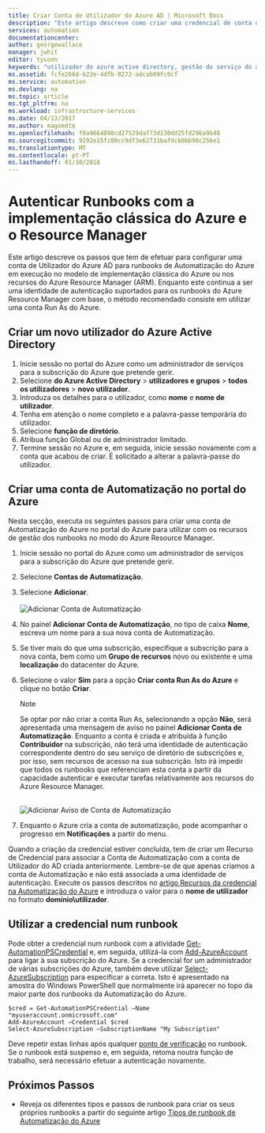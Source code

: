 ```yaml
---
title: Criar Conta de Utilizador do Azure AD | Microsoft Docs
description: "Este artigo descreve como criar uma credencial de conta de utilizador do Azure AD para runbooks na automatização do Azure para autenticar no Azure."
services: automation
documentationcenter: 
author: georgewallace
manager: jwhit
editor: tysonn
keywords: "utilizador do azure active directory, gestão do serviço do azure, conta de utilizador do azure ad"
ms.assetid: fcfe266d-b22e-4dfb-8272-adcab09fc0cf
ms.service: automation
ms.devlang: na
ms.topic: article
ms.tgt_pltfrm: na
ms.workload: infrastructure-services
ms.date: 04/13/2017
ms.author: magoedte
ms.openlocfilehash: f0a9664898cd27529daf73d130dd25fd296a9b48
ms.sourcegitcommit: 9292e15fc80cc9df3e62731bafdcb0bb98c256e1
ms.translationtype: MT
ms.contentlocale: pt-PT
ms.lasthandoff: 01/10/2018
---
```

# <a name="authenticate-runbooks-with-azure-classic-deployment-and-resource-manager"></a>Autenticar Runbooks com a implementação clássica do Azure e o Resource Manager
Este artigo descreve os passos que tem de efetuar para configurar uma conta de Utilizador do Azure AD para runbooks de Automatização do Azure em execução no modelo de implementação clássica do Azure ou nos recursos do Azure Resource Manager (ARM).  Enquanto este continua a ser uma identidade de autenticação suportados para os runbooks do Azure Resource Manager com base, o método recomendado consiste em utilizar uma conta Run As do Azure.       

## <a name="create-a-new-azure-active-directory-user"></a>Criar um novo utilizador do Azure Active Directory
1. Inicie sessão no portal do Azure como um administrador de serviços para a subscrição do Azure que pretende gerir.
2. Selecione **do Azure Active Directory** > **utilizadores e grupos** > **todos os utilizadores** > **novo utilizador**.
3. Introduza os detalhes para o utilizador, como **nome** e **nome de utilizador**.  
4. Tenha em atenção o nome completo e a palavra-passe temporária do utilizador.
5. Selecione **função de diretório**.
6. Atribua função Global ou de administrador limitado.
7. Termine sessão no Azure e, em seguida, inicie sessão novamente com a conta que acabou de criar. É solicitado a alterar a palavra-passe do utilizador.

## <a name="create-an-automation-account-in-the-azure-portal"></a>Criar uma conta de Automatização no portal do Azure
Nesta secção, executa os seguintes passos para criar uma conta de Automatização do Azure no portal do Azure para utilizar com os recursos de gestão dos runbooks no modo do Azure Resource Manager.  

1. Inicie sessão no portal do Azure como um administrador de serviços para a subscrição do Azure que pretende gerir.
2. Selecione **Contas de Automatização**.
3. Selecione **Adicionar**.<br><br>![Adicionar Conta de Automatização](media/automation-create-aduser-account/add-automation-acct-properties.png)
4. No painel **Adicionar Conta de Automatização**, no tipo de caixa **Nome**, escreva um nome para a sua nova conta de Automatização.
5. Se tiver mais do que uma subscrição, especifique a subscrição para a nova conta, bem como um **Grupo de recursos** novo ou existente e uma **localização** do datacenter do Azure.
6. Selecione o valor **Sim** para a opção **Criar conta Run As do Azure** e clique no botão **Criar**.  
   
    > [!NOTE]
    > Se optar por não criar a conta Run As, selecionando a opção **Não**, será apresentada uma mensagem de aviso no painel **Adicionar Conta de Automatização**.  Enquanto a conta é criada e atribuída à função **Contribuidor** na subscrição, não terá uma identidade de autenticação correspondente dentro do seu serviço de diretório de subscrições e, por isso, sem recursos de acesso na sua subscrição.  Isto irá impedir que todos os runbooks que referenciam esta conta a partir da capacidade autenticar e executar tarefas relativamente aos recursos do Azure Resource Manager.
    > 
    >

    <br>![Adicionar Aviso de Conta de Automatização](media/automation-create-aduser-account/add-automation-acct-properties-error.png)<br>  
7. Enquanto o Azure cria a conta de automatização, pode acompanhar o progresso em **Notificações** a partir do menu.

Quando a criação da credencial estiver concluída, tem de criar um Recurso de Credencial para associar a Conta de Automatização com a conta de Utilizador do AD criada anteriormente.  Lembre-se de que apenas criamos a conta de Automatização e não está associada a uma identidade de autenticação.  Execute os passos descritos no [artigo Recursos da credencial na Automatização do Azure](automation-credentials.md#creating-a-new-credential-asset) e introduza o valor para o **nome de utilizador** no formato **domínio\utilizador**.

## <a name="use-the-credential-in-a-runbook"></a>Utilizar a credencial num runbook
Pode obter a credencial num runbook com a atividade [Get-AutomationPSCredential](http://msdn.microsoft.com/library/dn940015.aspx) e, em seguida, utilizá-la com [Add-AzureAccount](http://msdn.microsoft.com/library/azure/dn722528.aspx) para ligar à sua subscrição do Azure. Se a credencial for um administrador de várias subscrições do Azure, também deve utilizar [Select-AzureSubscription](http://msdn.microsoft.com/library/dn495203.aspx) para especificar a correta. Isto é apresentado na amostra do Windows PowerShell que normalmente irá aparecer no topo da maior parte dos runbooks da Automatização do Azure.

    $cred = Get-AutomationPSCredential –Name "myuseraccount.onmicrosoft.com"
    Add-AzureAccount –Credential $cred
    Select-AzureSubscription –SubscriptionName "My Subscription"

Deve repetir estas linhas após qualquer [ponto de verificação](http://technet.microsoft.com/library/dn469257.aspx#bk_Checkpoints) no runbook. Se o runbook está suspenso e, em seguida, retoma noutra função de trabalho, será necessário efetuar a autenticação novamente.

## <a name="next-steps"></a>Próximos Passos
* Reveja os diferentes tipos e passos de runbook para criar os seus próprios runbooks a partir do seguinte artigo [Tipos de runbook de Automatização do Azure](automation-runbook-types.md)


